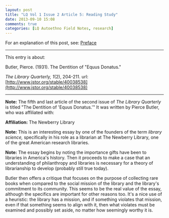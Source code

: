 ```yaml
---
layout: post
title: "LQ Vol 1 Issue 2 Article 5: Reading Study"
date: 2013-09-10 15:08
comments: true
categories: [LQ Autoethno Field Notes, research]
---
```


For an explanation of this post, see:
[Preface](/blog/2013/08/14/lq-autoethnography-research-journal-preface/)

---

This entry is about:


Butler, Pierce. (1931). The Dentition of "Equus Donatus." 

*The Library Quarterly, 1*(2), 204-211.
url:[http://www.jstor.org/stable/40038538](http://www.jstor.org/stable/40038538)

---

**Note:** The fifth and last article of the second issue of *The
Library Quarterly* is titled "The Dentition of 'Equus Donatus.'"
It was written by Pierce Butler, who was affiliated with:

**Affiliation:** The Newberry Library

**Note:** This is an interesting essay by one of the founders of
the term *library science,* specifically in his role as a
librarian at The Newberry Library, one of the great American
research libraries.

**Note:** The essay begins by noting the importance gifts have
been to libraries in America's history. Then it proceeds to make a
case that an understanding of philanthropy and libraries is
necessary for a theory of librarianship to develop (probably still
true today).

Butler then offers a critique that focuses on the purpose of
collecting rare books when compared to the social mission of the
library and the library's commitment to its community. This seems
to be the real value of the essay, although the specifics are
important for other reasons too. It's a nice use of a heuristic:
the library has a mission, and if something violates that mission,
even if that something seems to align with it, then what violates
must be examined and possibly set aside, no matter how seemingly
worthy it is.
